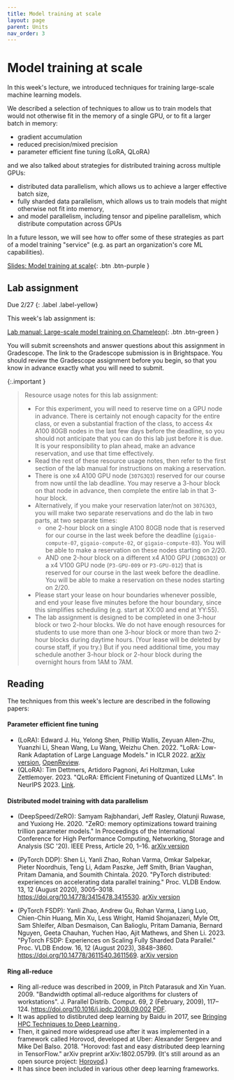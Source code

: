 ```yaml
---
title: Model training at scale
layout: page
parent: Units
nav_order: 3
---
```



# Model training at scale


In this week's lecture, we introduced techniques for training large-scale machine learning models.

We described a selection of techniques to allow us to train models that would not otherwise fit in the memory of a single GPU, or to fit a larger batch in memory:

* gradient accumulation
* reduced precision/mixed precision
* parameter efficient fine tuning (LoRA, QLoRA)

and we also talked about strategies for distributed training across multiple GPUs:

* distributed data parallelism, which allows us to achieve a larger effective batch size,
* fully sharded data parallelism, which allows us to train models that might otherwise not fit into memory,
* and model parallelism, including tensor and pipeline parallelism, which distribute computation across GPUs

In a future lesson, we will see how to offer some of these strategies as part of a model training "service" (e.g. as part an organization's core ML capabilities).

[Slides: Model training at scale](https://link.excalidraw.com/p/readonly/zMwrCvRBneDGH71cqjxj){: .btn .btn-purple }


## Lab assignment

Due 2/27
{: .label .label-yellow}

This week's lab assignment is:

[Lab manual: Large-scale model training on Chameleon](https://teaching-on-testbeds.github.io/llm-chi/){: .btn .btn-green }


You will submit screenshots and answer questions about this assignment in Gradescope. The link to the Gradescope submission is in Brightspace. You should review the Gradescope assignment before you begin, so that you know in advance exactly what you will need to submit.

{:.important }
> Resource usage notes for this lab assignment:
> 
> * For this experiment, you will need to reserve time on a GPU node in advance. There is certainly not enough capacity for the entire class, or even a substantial fraction of the class, to access 4x A100 80GB nodes in the last few days before the deadline, so you should not anticipate that you can do this lab just before it is due. It is your responsibility to plan ahead, make an advance reservation, and use that time effectively.
> * Read the rest of these resource usage notes, then refer to the first section of the lab manual for instructions on making a reservation.
> * There is one x4 A100 GPU node (`307G3Q3`) reserved for our course from now until the lab deadline. You may reserve a 3-hour block on that node in advance, then complete the entire lab in that 3-hour block.
> * Alternatively, if you make your reservation later/not on `307G3Q3`, you will make two separate reservations and do the lab in two parts, at two separate times:
>   * one 2-hour block on a single A100 80GB node that is reserved for our course in the last week before the deadline (`gigaio-compute-07`, `gigaio-compute-02`, or `gigaio-compute-03`). You will be able to make a reservation on these nodes starting on 2/20.
>   * AND one 2-hour block on a different x4 A100 GPU (`JOBG3Q3`) or a x4 V100 GPU node (`P3-GPU-009` or `P3-GPU-012`) that is reserved for our course in the last week before the deadline. You will be able to make a reservation on these nodes starting on 2/20.
> * Please start your lease on hour boundaries whenever possible, and end your lease five minutes before the hour boundary, since this simplifies scheduling (e.g. start at XX:00 and end at YY:55).
> * The lab assignment is designed to be completed in one 3-hour block or two 2-hour blocks. We do not have enough resources for students to use more than one 3-hour block or more than two 2-hour blocks during daytime hours. (Your lease will be deleted by course staff, if you try.) But if you need additional time, you may schedule another 3-hour block or 2-hour block during the overnight hours from 1AM to 7AM.


## Reading

The techniques from this week's lecture are described in the following papers:

#### Parameter efficient fine tuning

* (LoRA): Edward J. Hu, Yelong Shen, Phillip Wallis, Zeyuan Allen-Zhu, Yuanzhi Li, Shean Wang, Lu Wang, Weizhu Chen. 2022. "LoRA: Low-Rank Adaptation of Large Language Models." in ICLR 2022. [arXiv version](https://arxiv.org/abs/2106.09685), [OpenReview](https://openreview.net/forum?id=nZeVKeeFYf9).
* (QLoRA): Tim Dettmers, Artidoro Pagnoni, Ari Holtzman, Luke Zettlemoyer. 2023. "QLoRA: Efficient Finetuning of Quantized LLMs". In NeurIPS 2023. [Link](https://proceedings.neurips.cc/paper_files/paper/2023/hash/1feb87871436031bdc0f2beaa62a049b-Abstract-Conference.html).

#### Distributed model training with data parallelism

* (DeepSpeed/ZeRO): Samyam Rajbhandari, Jeff Rasley, Olatunji Ruwase, and Yuxiong He. 2020. "ZeRO: memory optimizations toward training trillion parameter models." In Proceedings of the International Conference for High Performance Computing, Networking, Storage and Analysis (SC '20). IEEE Press, Article 20, 1–16. [arXiv version](https://arxiv.org/abs/1910.02054)

* (PyTorch DDP): Shen Li, Yanli Zhao, Rohan Varma, Omkar Salpekar, Pieter Noordhuis, Teng Li, Adam Paszke, Jeff Smith, Brian Vaughan, Pritam Damania, and Soumith Chintala. 2020. "PyTorch distributed: experiences on accelerating data parallel training." Proc. VLDB Endow. 13, 12 (August 2020), 3005–3018. https://doi.org/10.14778/3415478.3415530. [arXiv version](https://arxiv.org/abs/2006.15704)
* (PyTorch FSDP): Yanli Zhao, Andrew Gu, Rohan Varma, Liang Luo, Chien-Chin Huang, Min Xu, Less Wright, Hamid Shojanazeri, Myle Ott, Sam Shleifer, Alban Desmaison, Can Balioglu, Pritam Damania, Bernard Nguyen, Geeta Chauhan, Yuchen Hao, Ajit Mathews, and Shen Li. 2023. "PyTorch FSDP: Experiences on Scaling Fully Sharded Data Parallel." Proc. VLDB Endow. 16, 12 (August 2023), 3848–3860. https://doi.org/10.14778/3611540.3611569. [arXiv version](https://arxiv.org/abs/2304.11277)


#### Ring all-reduce

* Ring all-reduce was described in 2009, in Pitch Patarasuk and Xin Yuan. 2009. "Bandwidth optimal all-reduce algorithms for clusters of workstations". J. Parallel Distrib. Comput. 69, 2 (February, 2009), 117–124. https://doi.org/10.1016/j.jpdc.2008.09.002 [PDF](https://www.cs.fsu.edu/~xyuan/paper/09jpdc.pdf). 
* It was applied to distibruted deep learning by Baidu in 2017, see [Bringing HPC Techniques to Deep Learning
](https://andrew.gibiansky.com/blog/machine-learning/baidu-allreduce/). 
* Then, it gained more widespread use after it was implemented in a framework called Horovod, developed at Uber: Alexander Sergeev and Mike Del Balso. 2018. "Horovod: fast and easy distributed deep learning in TensorFlow." arXiv preprint arXiv:1802.05799. (It's still around as an open source project: [Horovod](https://github.com/horovod/horovod).) 
* It has since been included in various other deep learning frameworks.
